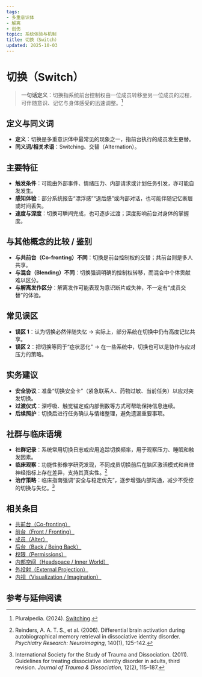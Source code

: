 ```yaml
---
tags:
- 多重意识体
- 解离
- 创伤
topic: 系统体验与机制
title: 切换（Switch）
updated: 2025-10-03
---
```


# 切换（Switch）

> **一句话定义**：切换指系统前台控制权由一位成员转移至另一位成员的过程，可伴随意识、记忆与身体感受的迅速调整。[^pluralpedia-switch]

## 定义与同义词

- **定义**：切换是多重意识体中最常见的现象之一，指前台执行的成员发生更替。
- **同义词/相关术语**：Switching、交替（Alternation）。

## 主要特征

- **触发条件**：可能由外部事件、情绪压力、内部请求或计划任务引发，亦可能自发发生。
- **感知体验**：部分系统报告“漂浮感”“退后感”或内部对话，也可能伴随记忆断层或时间丢失。
- **速度与深度**：切换可瞬间完成，也可逐步过渡；深度影响前台对身体的掌握度。

## 与其他概念的比较 / 鉴别

- **与共前台（Co-fronting）不同**：切换是前台控制权的交替；共前台则是多人共享。
- **与混合（Blending）不同**：切换强调明确的控制权转移，而混合中个体贡献难以区分。
- **与解离发作区分**：解离发作可能表现为意识断片或失神，不一定有“成员交替”的体验。

## 常见误区

- **误区 1**：认为切换必然伴随失忆 → 实际上，部分系统在切换中仍有高度记忆共享。
- **误区 2**：把切换等同于“症状恶化” → 在一些系统中，切换也可以是协作与应对压力的策略。

## 实务建议

- **安全协议**：准备“切换安全卡”（紧急联系人、药物过敏、当前任务）以应对突发切换。
- **过渡仪式**：深呼吸、触觉锚定或内部倒数等方式可帮助保持信息连续。
- **后续照护**：切换后进行任务确认与情绪整理，避免遗漏重要事项。

## 社群与临床语境

- **社群记录**：系统常用切换日志或应用追踪切换频率，用于观察压力、睡眠和触发因素。
- **临床观察**：功能性影像学研究发现，不同成员切换前后在脑区激活模式和自律神经指标上存在差异，支持其真实性。[^reinders2006]
- **治疗策略**：临床指南强调“安全与稳定优先”，逐步增强内部沟通，减少不受控的切换与失忆。[^isstd2011]

## 相关条目

- [共前台（Co-fronting）](/entries/Co-Fronting.md)
- [前台（Front / Fronting）](/entries/Front-Fronting.md)
- [成员（Alter）](/entries/Alter.md)
- [后台（Back / Being Back）](/entries/Back-Being-Back.md)
- [权限（Permissions）](/entries/Permissions.md)
- [内部空间（Headspace / Inner World）](/entries/Headspace-Inner-World.md)
- [外投射（External Projection）](/entries/External-Projection.md)
- [内视（Visualization / Imagination）](/entries/Visualization-Imagination.md)

## 参考与延伸阅读

[^pluralpedia-switch]: Pluralpedia. (2024). [Switching](https://pluralpedia.org/w/Switching).

[^reinders2006]: Reinders, A. A. T. S., et al. (2006). Differential brain activation during autobiographical memory retrieval in dissociative identity disorder. _Psychiatry Research: Neuroimaging_, 140(1), 125–142.

[^isstd2011]: International Society for the Study of Trauma and Dissociation. (2011). Guidelines for treating dissociative identity disorder in adults, third revision. _Journal of Trauma & Dissociation_, 12(2), 115–187.
